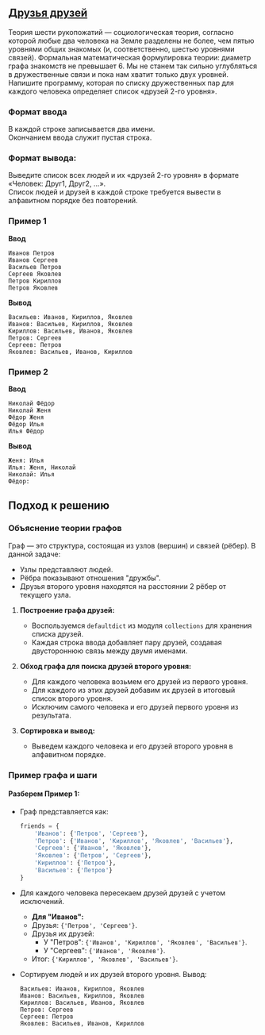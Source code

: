 ## [Друзья друзей](../../../solutions/3.2/32_q.py)

Теория шести рукопожатий — социологическая теория, согласно которой любые два человека на Земле разделены не более, чем пятью уровнями общих знакомых (и, соответственно, шестью уровнями связей). Формальная математическая формулировка теории: диаметр графа знакомств не превышает 6. Мы не станем так сильно углубляться в дружественные связи и пока нам хватит только двух уровней. Напишите программу, которая по списку дружественных пар для каждого человека определяет список «друзей 2-го уровня».

### Формат ввода

В каждой строке записывается два имени.\
Окончанием ввода служит пустая строка.

### Формат вывода:

Выведите список всех людей и их «друзей 2-го уровня» в формате «Человек: Друг1, Друг2, ...».\
Список людей и друзей в каждой строке требуется вывести в алфавитном порядке без повторений.

### Пример 1

**Ввод**
```plaintext
Иванов Петров
Иванов Сергеев
Васильев Петров
Сергеев Яковлев
Петров Кириллов
Петров Яковлев

```

**Вывод**
```plaintext
Васильев: Иванов, Кириллов, Яковлев
Иванов: Васильев, Кириллов, Яковлев
Кириллов: Васильев, Иванов, Яковлев
Петров: Сергеев
Сергеев: Петров
Яковлев: Васильев, Иванов, Кириллов
```

### Пример 2

**Ввод**
```plaintext
Николай Фёдор
Николай Женя
Фёдор Женя
Фёдор Илья
Илья Фёдор

```

**Вывод**
```plaintext
Женя: Илья
Илья: Женя, Николай
Николай: Илья
Фёдор: 
```

## Подход к решению

### Объяснение теории графов

Граф — это структура, состоящая из узлов (вершин) и связей (рёбер). В данной задаче:
- Узлы представляют людей.
- Рёбра показывают отношения "дружбы".
- Друзья второго уровня находятся на расстоянии 2 рёбер от текущего узла.

1. **Построение графа друзей:**
   - Воспользуемся `defaultdict` из модуля `collections` для хранения списка друзей. 
   - Каждая строка ввода добавляет пару друзей, создавая двустороннюю связь между двумя именами.

2. **Обход графа для поиска друзей второго уровня:**
   - Для каждого человека возьмем его друзей из первого уровня.
   - Для каждого из этих друзей добавим их друзей в итоговый список второго уровня.
   - Исключим самого человека и его друзей первого уровня из результата.

3. **Сортировка и вывод:**
   - Выведем каждого человека и его друзей второго уровня в алфавитном порядке.

### Пример графа и шаги

#### Разберем Пример 1:

- Граф представляется как:
    ```python
    friends = {
        'Иванов': {'Петров', 'Сергеев'},
        'Петров': {'Иванов', 'Кириллов', 'Яковлев', 'Васильев'},
        'Сергеев': {'Иванов', 'Яковлев'},
        'Яковлев': {'Петров', 'Сергеев'},
        'Кириллов': {'Петров'},
        'Васильев': {'Петров'}
    }
    ```

- Для каждого человека пересекаем друзей друзей с учетом исключений.
    - **Для "Иванов":**
    - Друзья: `{'Петров', 'Сергеев'}`.
    - Друзья их друзей:
        - У "Петров": `{'Иванов', 'Кириллов', 'Яковлев', 'Васильев'}`.
        - У "Сергеев": `{'Иванов', 'Яковлев'}`.
    - Итог: `{'Кириллов', 'Яковлев', 'Васильев'}`.

- Сортируем людей и их друзей второго уровня. Вывод:
    ```plaintext
    Васильев: Иванов, Кириллов, Яковлев
    Иванов: Васильев, Кириллов, Яковлев
    Кириллов: Васильев, Иванов, Яковлев
    Петров: Сергеев
    Сергеев: Петров
    Яковлев: Васильев, Иванов, Кириллов
    ```